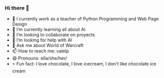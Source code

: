 ### Hi there 👋

- 🔭 I currently work as a teacher of Python Programming and Web Page Design
- 🌱 I’m currently learning all about AI
- 👯 I’m looking to collaborate on proyects
- 🤔 I’m looking for help with AI
- 💬 Ask me about World of Warcraft
- 📫 How to reach me: valelp
- 😄 Pronouns: ella/she/her/
- ⚡ Fun fact: I love chocolate, I love icecream, I don't like chocolate ice cream
